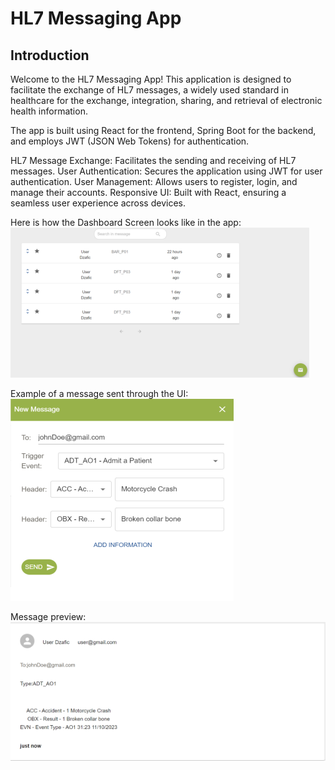 # HL7 Messaging App

## Introduction

Welcome to the HL7 Messaging App! This application is designed to facilitate the exchange of HL7 messages, a widely used standard in healthcare for the exchange, integration, sharing, and retrieval of electronic health information.

The app is built using React for the frontend, Spring Boot for the backend, and employs JWT (JSON Web Tokens) for authentication.

HL7 Message Exchange: Facilitates the sending and receiving of HL7 messages.
User Authentication: Secures the application using JWT for user authentication.
User Management: Allows users to register, login, and manage their accounts.
Responsive UI: Built with React, ensuring a seamless user experience across devices.

Here is how the Dashboard Screen looks like in the app:
![dashboardScreen](/images/dashboard.PNG)

Example of a message sent through the UI:
![messageExample](/images/message_example.PNG)

Message preview:
![messagePreview](/images//message.PNG)
